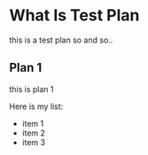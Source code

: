 What Is Test Plan
===

this is a test plan so and so..


## Plan 1
this is plan 1

Here is my list:
+ item 1
+ item 2
+ item 3

